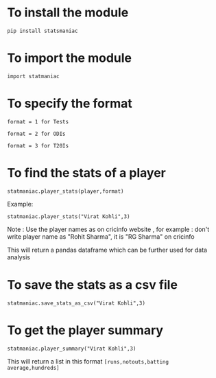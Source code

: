 # To install the module
```pip install statsmaniac```

# To import the module
```import statmaniac```

# To specify the format
```format = 1 for Tests```

```format = 2 for ODIs```

```format = 3 for T20Is```

# To find the stats of a player
```statmaniac.player_stats(player,format)```

Example:

```statmaniac.player_stats("Virat Kohli",3)```

Note : Use the player names as on cricinfo website , for example : don't write player name as "Rohit Sharma", it is "RG Sharma" on cricinfo

This will return a pandas dataframe which can be further used for data analysis

# To save the stats as a csv file
```statmaniac.save_stats_as_csv("Virat Kohli",3)```

# To get the player summary

```statmaniac.player_summary("Virat Kohli",3)```

This will return a list in this format ```[runs,notouts,batting average,hundreds]```